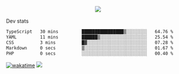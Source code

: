 <h3 align="center">
  <a href="https://github.com/spoopy2023">
      <img src="https://github-profile-trophy.vercel.app/?username=Spoopy2023&no-bg=true&no-frame=true">
  </a>
</h3>

Dev stats
<!--START_SECTION:waka-->

```txt
TypeScript   30 mins         ████████████████▒░░░░░░░░   64.76 %
YAML         11 mins         ██████▒░░░░░░░░░░░░░░░░░░   25.54 %
CSS          3 mins          █▓░░░░░░░░░░░░░░░░░░░░░░░   07.28 %
Markdown     0 secs          ▒░░░░░░░░░░░░░░░░░░░░░░░░   01.67 %
PHP          0 secs          ░░░░░░░░░░░░░░░░░░░░░░░░░   00.40 %
```

<!--END_SECTION:waka-->
[![wakatime](https://wakatime.com/badge/user/018ece4c-ff65-47b1-86a2-26e4e720c978.svg)](https://wakatime.com/@mac_g)
<img src="https://camo.githubusercontent.com/935c1e1091fb0ce9d975d06263ed4bc014721cd7e52b557f59b07c85da01afe3/68747470733a2f2f6b6f6d617265762e636f6d2f67687076632f3f757365726e616d653d5843726166744d616e3532266c6162656c3d566965777326636f6c6f723d626c7565267374796c653d706c6173746963">
